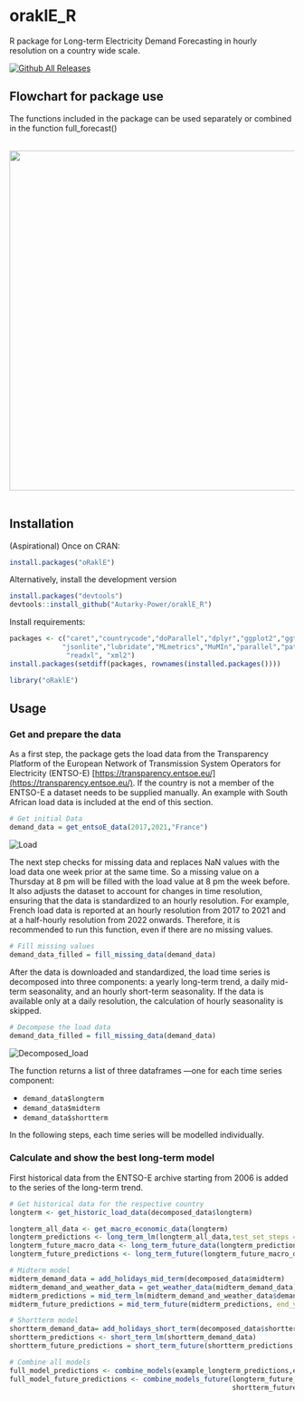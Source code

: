 # oraklE_R

R package for Long-term Electricity Demand Forecasting in hourly resolution on a country wide scale.




[![Github All Releases](https://img.shields.io/github/downloads/Autarky-Power/orakle/total.svg)]()

## Flowchart for package use

The functions included in the package can be used separately or combined in the function full_forecast()

<br>

<div align="center">
<img src="https://github.com/Autarky-Power/oraklE_R/assets/45041403/c166e930-876a-4e90-873a-3f4bcda249a7)https://github.com/Autarky-Power/oraklE_R/assets/45041403/c166e930-876a-4e90-873a-3f4bcda249a7" width="600">
</div>

<br>

## Installation
(Aspirational) Once on CRAN:
```r
install.packages("oRaklE")
```

Alternatively, install the development version


```r
install.packages("devtools")
devtools::install_github("Autarky-Power/oraklE_R")
```

Install requirements:
```r
packages <- c("caret","countrycode","doParallel","dplyr","ggplot2","ggthemes","glmnet","httr",
             "jsonlite","lubridate","MLmetrics","MuMIn","parallel","patchwork","purrr","R.utils",
              "readxl", "xml2")
install.packages(setdiff(packages, rownames(installed.packages())))
```

```r
library("oRaklE")
```

## Usage

### Get and prepare the data
As a first step, the package gets the load data from the Transparency Platform of the European Network of
Transmission System Operators for Electricity (ENTSO-E) [https://transparency.entsoe.eu/](https://transparency.entsoe.eu/). If the country is not a member of the ENTSO-E a dataset needs to be supplied manually. An example with South African load data is included at the end of this section. 

```r
# Get initial Data
demand_data = get_entsoE_data(2017,2021,"France")
```

![Load](https://github.com/user-attachments/assets/24450818-c869-4142-a5b3-cb2a2ec7ff36)

The next step checks for missing data and replaces NaN values with the load data one week prior at the same time. So a missing value on a Thursday at 8 pm will be filled with the load value at 8 pm the week before. It also adjusts the dataset to account for changes in time resolution, ensuring that the data is standardized to an hourly resolution. For example, French load data is reported at an hourly resolution from 2017 to 2021 and at a half-hourly resolution from 2022 onwards. Therefore, it is recommended to run this function, even if there are no missing values.

```r
# Fill missing values
demand_data_filled = fill_missing_data(demand_data)
```

After the data is downloaded and standardized, the load time series is decomposed into three components: a yearly long-term trend, a daily mid-term seasonality, and an hourly short-term seasonality. If the data is available only at a daily resolution, the calculation of hourly seasonality is skipped. 


```r
# Decompose the load data
demand_data_filled = fill_missing_data(demand_data)
```

![Decomposed_load](https://github.com/user-attachments/assets/e5db1014-6e2b-4632-ab00-5923e8414553)

The function returns a list of three dataframes —one for each time series component:

- `demand_data$longterm`
- `demand_data$midterm`
- `demand_data$shortterm`
  
In the following steps, each time series will be modelled individually.


### Calculate and show the best long-term model
First historical data from the ENTSO-E archive starting from 2006 is added to the series of the long-term trend.

```r
# Get historical data for the respective country
longterm <- get_historic_load_data(decomposed_data$longterm)
```

```r
longterm_all_data <- get_macro_economic_data(longterm)
longterm_predictions <- long_term_lm(longterm_all_data,test_set_steps = 2)
longterm_future_macro_data <- long_term_future_data(longterm_predictions, end_year = 2028, dataset = "WEO")
longterm_future_predictions <- long_term_future(longterm_future_macro_data)
```

```r
# Midterm model
midterm_demand_data = add_holidays_mid_term(decomposed_data$midterm)
midterm_demand_and_weather_data = get_weather_data(midterm_demand_data)
midterm_predictions = mid_term_lm(midterm_demand_and_weather_data$demand, Tref = 18, method = "temperature transformation")
midterm_future_predictions = mid_term_future(midterm_predictions, end_year = 2028)

# Shortterm model
shortterm_demand_data= add_holidays_short_term(decomposed_data$shortterm)
shortterm_predictions <- short_term_lm(shortterm_demand_data)
shortterm_future_predictions = short_term_future(shortterm_predictions,end_year = 2028)

# Combine all models
full_model_predictions <- combine_models(example_longterm_predictions,example_midterm_predictions,example_shortterm_predictions,longterm_model_number =1)
full_model_future_predictions <- combine_models_future(longterm_future_predictions,midterm_future_predictions,
                                                       shortterm_future_predictions,longterm_model_number =1)
```

